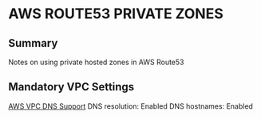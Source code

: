 # AWS ROUTE53 PRIVATE ZONES

## Summary

Notes on using private hosted zones in AWS Route53

## Mandatory VPC Settings

[AWS VPC DNS Support](https://docs.aws.amazon.com/vpc/latest/userguide/vpc-dns.html#vpc-dns-updating)
DNS resolution: Enabled
DNS hostnames: Enabled
